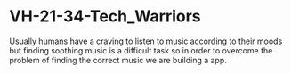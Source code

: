 # VH-21-34-Tech_Warriors
Usually humans have a craving to listen to music according to their moods but finding soothing music is a difficult task so in order to overcome the problem of finding the correct music we are building a app.

